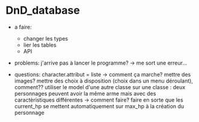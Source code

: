 # DnD_database

* a faire:
    - changer les types
    - lier les tables
    - API

* problems:
j'arrive pas à lancer le programme? -> me sort une erreur...


* questions:
character.attribut = liste -> comment ça marche?
mettre des images?
mettre des choix à disposition (choix dans un menu déroulant), comment??
utiliser le model d'une autre classe sur une classe :
    deux personnages peuvent avoir la même arme mais avec des caractèristiques différentes
    -> comment faire?
faire en sorte que les current_hp se mettent automatiquement sur max_hp à la création du personnage


